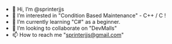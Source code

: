 - 👋 Hi, I’m @sprinterjjs
- 👀 I’m interested in "Condition Based Maintenance" - C++ / C !
- 🌱 I’m currently learning "C#" as a beginner.
- 💞️ I’m looking to collaborate on "DevMalls"
- 📫 How to reach me "sprinterjjs@gmail.com"

<!---
sprinterjjs/sprinterjjs is a ✨ special ✨ repository because its `README.md` (this file) appears on your GitHub profile.
You can click the Preview link to take a look at your changes.
--->

